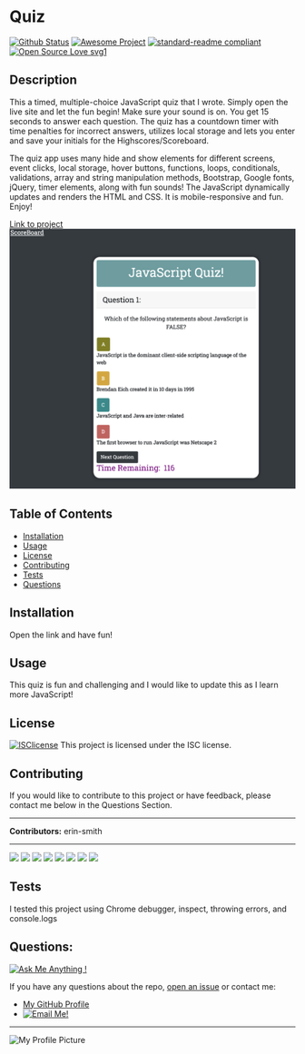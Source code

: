 

# Quiz
[![Github Status](https://img.shields.io/badge/build-passing-green.svg)](https://shields.io/)
[![Awesome Project](https://img.shields.io/badge/%F0%9F%A4%A9-Awesome%20project-blueviolet.svg)](https://shields.io/)
[![standard-readme compliant](https://img.shields.io/badge/readme%20style-standard-brightgreen.svg?style=flat-square)](https://github.com/RichardLitt/standard-readme)
[![Open Source Love svg1](https://badges.frapsoft.com/os/v1/open-source.svg?v=103)](https://github.com/ellerbrock/open-source-badges/)

## Description
  This a timed, multiple-choice JavaScript quiz that I wrote. Simply open the live site and let the fun begin!  Make sure your sound is on. You get 15 seconds to answer each question. The quiz has a countdown timer with time penalties for incorrect answers, utilizes local storage and lets you enter and save your initials for the Highscores/Scoreboard.
  
  The quiz app uses many hide and show elements for different screens, event clicks, local storage, hover buttons, functions, loops, conditionals, validations, array and string manipulation methods, Bootstrap, Google fonts, jQuery, timer elements, along with fun sounds! The JavaScript dynamically updates and renders the HTML and CSS. It is mobile-responsive and fun. Enjoy!

[Link to project](https://erin-smith.github.io/Quiz/)
![Screenshot](./files/codequiz.png)  


## Table of Contents
* [Installation](#Installation)
* [Usage](#Usage)
* [License](#License)
* [Contributing](#Contributing)
* [Tests](#Tests)
* [Questions](#Questions)
 
 
## Installation 
  Open the link and have fun!
  
## Usage 
  This quiz is fun and challenging and I would like to update this as I learn more JavaScript!

## License 
[![ISClicense](https://img.shields.io/badge/license-ISC-blue.svg)](https://shields.io/)
  This project is licensed under the ISC license. 

## Contributing   
 If you would like to contribute to this project or have feedback, please contact me below in the Questions Section.
***
 **Contributors:** erin-smith   
***
[![](https://sourcerer.io/fame/erin-smith/erin-smith/Quiz/images/0)](https://sourcerer.io/fame/erin-smith/erin-smith/Quiz/links/0)
[![](https://sourcerer.io/fame/erin-smith/erin-smith/Quiz/images/1)](https://sourcerer.io/fame/erin-smith/erin-smith/Quiz/links/1)
[![](https://sourcerer.io/fame/erin-smith/erin-smith/Quiz/images/2)](https://sourcerer.io/fame/erin-smith/erin-smith/Quiz/links/2)
[![](https://sourcerer.io/fame/erin-smith/erin-smith/Quiz/images/3)](https://sourcerer.io/fame/erin-smith/erin-smith/Quiz/links/3)
[![](https://sourcerer.io/fame/erin-smith/erin-smith/Quiz/images/4)](https://sourcerer.io/fame/erin-smith/erin-smith/Quiz/links/4)
[![](https://sourcerer.io/fame/erin-smith/erin-smith/Quiz/images/5)](https://sourcerer.io/fame/erin-smith/erin-smith/Quiz/links/5)
[![](https://sourcerer.io/fame/erin-smith/erin-smith/Quiz/images/6)](https://sourcerer.io/fame/erin-smith/erin-smith/Quiz/links/6)
[![](https://sourcerer.io/fame/erin-smith/erin-smith/Quiz/images/7)](https://sourcerer.io/fame/erin-smith/erin-smith/Quiz/links/7) 


## Tests 
  I tested this project using Chrome debugger, inspect, throwing errors, and console.logs

## Questions:  
[![Ask Me Anything !](https://img.shields.io/badge/Ask%20me-anything-1abc9c.svg)](https://GitHub.com/erin-smith)  

  If you have any questions about the repo, [open an issue](https://github.com/erin-smith/Quiz/issues/new) or contact me:  

* [My GitHub Profile](http://github.com/erin-smith)
* [![Email Me!](https://img.shields.io/badge/email:-erin.acumen@gmail.com-9cf.svg)](<"mailto:erin.acumen@gmail.com">)
***
![My Profile Picture](https://avatars.githubusercontent.com/erin-smith?size=300)